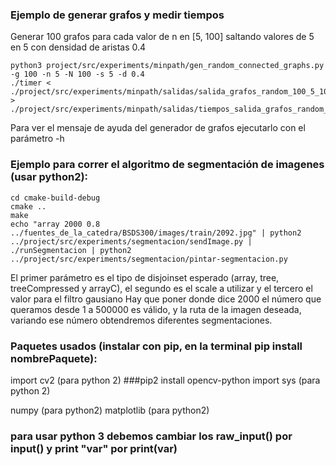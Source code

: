 ### Ejemplo de generar grafos y medir tiempos

Generar 100 grafos para cada valor de n en [5, 100] saltando valores de 5 en 5 con densidad de aristas 0.4

```
python3 project/src/experiments/minpath/gen_random_connected_graphs.py -g 100 -n 5 -N 100 -s 5 -d 0.4
./timer < ./project/src/experiments/minpath/salidas/salida_grafos_random_100_5_100_5_0.4.txt > ./project/src/experiments/minpath/salidas/tiempos_salida_grafos_random_100_5_100_5_0.4.csv

```

Para ver el mensaje de ayuda del generador de grafos ejecutarlo con el parámetro -h



### Ejemplo para correr el algoritmo de segmentación de imagenes (usar python2):
```
cd cmake-build-debug
cmake ..
make
echo "array 2000 0.8 ../fuentes_de_la_catedra/BSDS300/images/train/2092.jpg" | python2 ../project/src/experiments/segmentacion/sendImage.py | ./runSegmentacion | python2 ../project/src/experiments/segmentacion/pintar-segmentacion.py
```
El primer parámetro es el tipo de disjoinset esperado (array, tree, treeCompressed y arrayC), el segundo es el scale a utilizar y el tercero el valor para el filtro gausiano
Hay que poner donde dice 2000 el número que queramos desde 1 a 500000 es válido, y la ruta de la imagen deseada, variando ese número obtendremos diferentes segmentaciones.

### Paquetes usados (instalar con pip, en la terminal pip install nombrePaquete):
import cv2 (para python 2)  ###pip2 install opencv-python
import sys (para python 2)

numpy   (para python2)
matplotlib  (para python2)

### para usar python 3 debemos cambiar los raw_input() por input() y print "var" por print(var)
